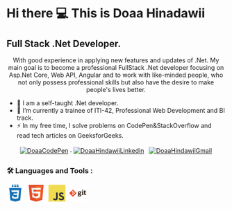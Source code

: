 # Hi there 💻 This is Doaa Hinadawii

## Full Stack .Net Developer.

<p align="center">
With good experience in applying new features and updates of .Net. My main goal is to become a professional FullStack .Net developer focusing on Asp.Net Core, Web API, Angular and to work with like-minded people, who not only possess professional skills but also have the desire to make people's lives better.
</p>



- 🔭 I am a self-taught .Net developer.
- 🌱 I’m currently a trainee of ITI-42, Professional Web Development and BI track.
- :zap: In my free time, I solve problems on CodePen&StackOverflow and read tech articles on GeeksforGeeks.
<p align="center">
 <a href="https://codepen.io/doaa-hindawii" target="_blank" rel="noopener noreferrer"> <img src="https://th.bing.com/th/id/OIP.ZkEMd5FVTdhlyoS5niAeawHaHa?pid=ImgDet&rs=1" alt="DoaaCodePen" height="30" style="vertical-align:top; margin:4px"> </a>
 <a href="https://www.linkedin.com/in/doaa-hindawii-b542a71b4/" target="_blank" rel="noopener noreferrer"> <img src="https://cdn.jsdelivr.net/npm/simple-icons@v3/icons/linkedin.svg" alt="DoaaHindawiiLinkedin" height="30" style="vertical-align:top; margin:4px"></a>
 <a href="mailto:doaa.hendawy11@gmail.com"> <img src="https://cdn.jsdelivr.net/npm/simple-icons@v3/icons/gmail.svg" alt="DoaaHindawiiGmail" height="30" style="vertical-align:top; margin:4px"></a>



### :hammer_and_wrench: Languages and Tools :

<div>
  <img src="https://github.com/devicons/devicon/blob/master/icons/css3/css3-plain-wordmark.svg"  title="CSS3" alt="CSS" width="40" height="40"/>&nbsp;
  <img src="https://github.com/devicons/devicon/blob/master/icons/html5/html5-original.svg" title="HTML5" alt="HTML" width="40" height="40"/>&nbsp;
  <img src="https://github.com/devicons/devicon/blob/master/icons/javascript/javascript-original.svg" title="JavaScript" alt="JavaScript" width="40" height="40"/>&nbsp;
  <img src="https://github.com/devicons/devicon/blob/master/icons/git/git-original-wordmark.svg" title="Git" **alt="Git" width="40" height="40"/>
</div>


